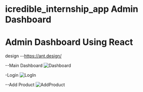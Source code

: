 # icredible_internship_app Admin Dashboard
# Admin Dashboard Using React 
design --https://ant.design/

--Main Dashboard
![Dashboard](https://github.com/user-attachments/assets/329a0bdc-f47c-4958-8299-dd774698ea4b)


-Login
![LogIn](https://github.com/user-attachments/assets/c47aae08-f035-4e13-8cee-2e5198cbd34b)


--Add Product
![AddProduct](https://github.com/user-attachments/assets/d2a3325c-080c-4b3f-9001-4ac51402536b)
